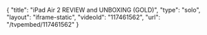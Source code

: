 {
    "title": "iPad Air 2 REVIEW and UNBOXING (GOLD)",
    "type": "solo",
    "layout": "iframe-static",
    "videoId": "117461562",
    "url": "\/tvpembed\/117461562"
}